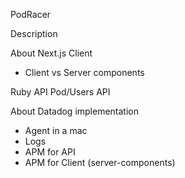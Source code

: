 PodRacer

Description

About Next.js Client

 - Client vs Server components

Ruby API Pod/Users API

About Datadog implementation

  - Agent in a mac
  - Logs
  - APM for API
  - APM for Client (server-components)
    
